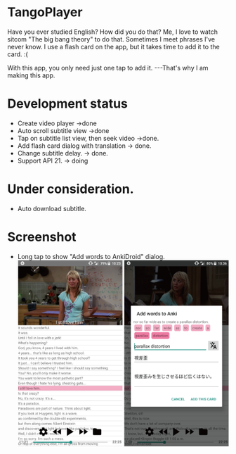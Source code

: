 # TangoPlayer
Have you ever studied English?
How did you do that?
Me, I love to watch sitcom "The big bang theory" to do that.
Sometimes I meet phrases I've never know.
I use a flash card on the app, but it takes time to add it to the card. :(

With this app, you only need just one tap to add it.
---That's why I am making this app.

# Development status
- Create video player ->done
- Auto scroll subtitle view ->done
- Tap on subtitle list view, then seek video ->done.
- Add flash card dialog with translation -> done.
- Change subtitle delay. -> done.
- Support API 21. -> doing

# Under consideration.
- Auto download subtitle.

# Screenshot
- Long tap to show "Add words to AnkiDroid" dialog.
![Screeenshot](/screenshot.png)
